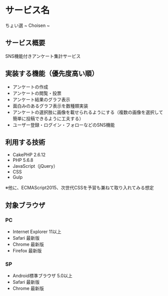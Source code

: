 # サービス名
ちょい選 ~ Choisen ~

## サービス概要
SNS機能付きアンケート集計サービス

## 実装する機能（優先度高い順）
- アンケートの作成
- アンケートの閲覧・投票
- アンケート結果のグラフ表示
- 面白みのあるグラフ表示を数種類実装
- アンケートの選択肢に画像を載せられるようにする（複数の画像を選択して簡単に投稿できるように工夫する）
- ユーザー登録・ログイン・フォローなどのSNS機能

## 利用する技術
- CakePHP 2.6.12
- PHP 5.6.8
- JavaScript（jQuery）
- CSS
- Gulp

※他に、ECMAScript2015、次世代CSSを予習も兼ねて取り入れてみる想定

## 対象ブラウザ
### PC
- Internet Explorer 11以上
- Safari 最新版
- Chrome 最新版
- Firefox 最新版

### SP
- Android標準ブラウザ 5.0以上
- Safari 最新版
- Chrome 最新版
